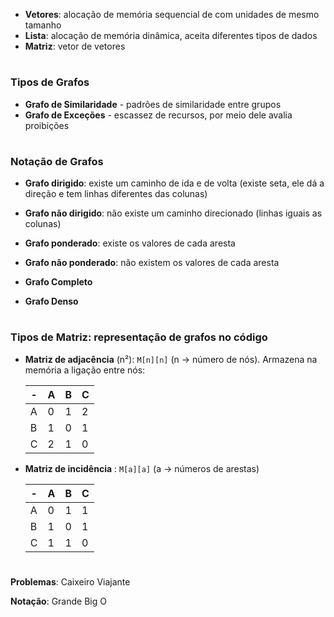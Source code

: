 - **Vetores**: alocação de memória sequencial de com unidades de mesmo tamanho
- **Lista**: alocação de memória dinâmica, aceita diferentes tipos de dados
- **Matriz**: vetor de vetores

#

### Tipos de Grafos

- **Grafo de Similaridade** - padrões de similaridade entre grupos
- **Grafo de Exceções** - escassez de recursos, por meio dele avalia proibições

#

### Notação de Grafos

- **Grafo dirigido**: existe um caminho de ida e de volta (existe seta, ele dá a direção e tem linhas diferentes das colunas)
- **Grafo não dirigido**: não existe um caminho direcionado (linhas iguais as colunas)

- **Grafo ponderado**: existe os valores de cada aresta
- **Grafo não ponderado**: não existem os valores de cada aresta

- **Grafo Completo**
- **Grafo Denso**

#

### Tipos de Matriz: representação de grafos no código

- **Matriz de adjacência** (n²): `M[n][n]` (n -> número de nós). Armazena na memória a ligação entre nós:

  | -   | A   | B   | C   |
  | --- | --- | --- | --- |
  | A   | 0   | 1   | 2   |
  | B   | 1   | 0   | 1   |
  | C   | 2   | 1   | 0   |

- **Matriz de incidência** : `M[a][a]` (a -> números de arestas)

  | -   | A   | B   | C   |
  | --- | --- | --- | --- |
  | A   | 0   | 1   | 1   |
  | B   | 1   | 0   | 1   |
  | C   | 1   | 1   | 0   |

#

**Problemas**: Caixeiro Viajante

**Notação**: Grande Big O
